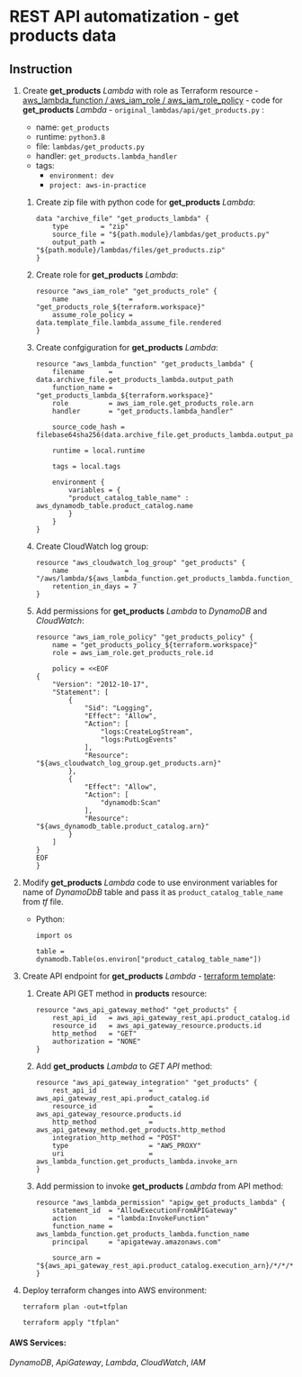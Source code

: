 # REST API automatization - get products data

## Instruction

1. Create **get_products** *Lambda* with role as Terraform resource - [aws_lambda_function / aws_iam_role / aws_iam_role_policy](https://www.terraform.io/docs/providers/aws/r/lambda_function.html) - code for **get_products** *Lambda* - `original_lambdas/api/get_products.py` :
    - name: `get_products`
    - runtime: `python3.8` 
    - file: `lambdas/get_products.py`
    - handler: `get_products.lambda_handler`
    - tags:
        * `environment: dev`
        * `project: aws-in-practice`

    1. Create zip file with python code for **get_products** *Lambda*:

        ```
        data "archive_file" "get_products_lambda" {
            type        = "zip"
            source_file = "${path.module}/lambdas/get_products.py"
            output_path = "${path.module}/lambdas/files/get_products.zip"
        }
        ```

    2. Create role for **get_products** *Lambda*:

        ```
        resource "aws_iam_role" "get_products_role" {
            name               = "get_products_role_${terraform.workspace}"
            assume_role_policy = data.template_file.lambda_assume_file.rendered
        }
        ```

    3. Create confgiguration for **get_products** *Lambda*:

        ```
        resource "aws_lambda_function" "get_products_lambda" {
            filename      = data.archive_file.get_products_lambda.output_path
            function_name = "get_products_lambda_${terraform.workspace}"
            role          = aws_iam_role.get_products_role.arn
            handler       = "get_products.lambda_handler"

            source_code_hash = filebase64sha256(data.archive_file.get_products_lambda.output_path)

            runtime = local.runtime

            tags = local.tags

            environment {
                variables = {
                "product_catalog_table_name" : aws_dynamodb_table.product_catalog.name
                }
            }
        }
        ```

    4. Create CloudWatch log group:

        ```
        resource "aws_cloudwatch_log_group" "get_products" {
            name              = "/aws/lambda/${aws_lambda_function.get_products_lambda.function_name}"
            retention_in_days = 7
        }
        ```

    5. Add permissions for **get_products** *Lambda* to *DynamoDB* and *CloudWatch*:

        ```
        resource "aws_iam_role_policy" "get_products_policy" {
            name = "get_products_policy_${terraform.workspace}"
            role = aws_iam_role.get_products_role.id

            policy = <<EOF
        {
            "Version": "2012-10-17",
            "Statement": [
                {
                    "Sid": "Logging",
                    "Effect": "Allow",
                    "Action": [
                        "logs:CreateLogStream",
                        "logs:PutLogEvents"
                    ],
                    "Resource": "${aws_cloudwatch_log_group.get_products.arn}"
                },
                {
                    "Effect": "Allow",
                    "Action": [
                        "dynamodb:Scan"
                    ],
                    "Resource": "${aws_dynamodb_table.product_catalog.arn}"
                }
            ]
        }
        EOF
        }
        ```

2. Modify **get_products** *Lambda* code to use environment variables for name of *DynamoDbB* table and pass it as `product_catalog_table_name` from *tf* file.
    - Python:

        ```
        import os 
        ```

        ```
        table = dynamodb.Table(os.environ["product_catalog_table_name"])
        ```


3. Create API endpoint for **get_products** *Lambda* - [terraform template](https://www.terraform.io/docs/providers/aws/r/api_gateway_integration.html):
    
    1. Create API GET method in **products** resource:

        ```
        resource "aws_api_gateway_method" "get_products" {
            rest_api_id   = aws_api_gateway_rest_api.product_catalog.id
            resource_id   = aws_api_gateway_resource.products.id
            http_method   = "GET"
            authorization = "NONE"
        }
        ```

    2. Add **get_products** *Lambda* to *GET API* method:

        ```
        resource "aws_api_gateway_integration" "get_products" {
            rest_api_id             = aws_api_gateway_rest_api.product_catalog.id
            resource_id             = aws_api_gateway_resource.products.id
            http_method             = aws_api_gateway_method.get_products.http_method
            integration_http_method = "POST"
            type                    = "AWS_PROXY"
            uri                     = aws_lambda_function.get_products_lambda.invoke_arn
        }
        ```

    3. Add permission to invoke **get_products** *Lambda* from API method:

        ```
        resource "aws_lambda_permission" "apigw_get_products_lambda" {
            statement_id  = "AllowExecutionFromAPIGateway"
            action        = "lambda:InvokeFunction"
            function_name = aws_lambda_function.get_products_lambda.function_name
            principal     = "apigateway.amazonaws.com"

            source_arn = "${aws_api_gateway_rest_api.product_catalog.execution_arn}/*/*/*"
        }
        ```

4. Deploy terraform changes into AWS environment: 

    ```
    terraform plan -out=tfplan
    ```

    ```
    terraform apply "tfplan"
    ```


#### AWS Services: 
*DynamoDB*, *ApiGateway*, *Lambda*, *CloudWatch*, *IAM*    
